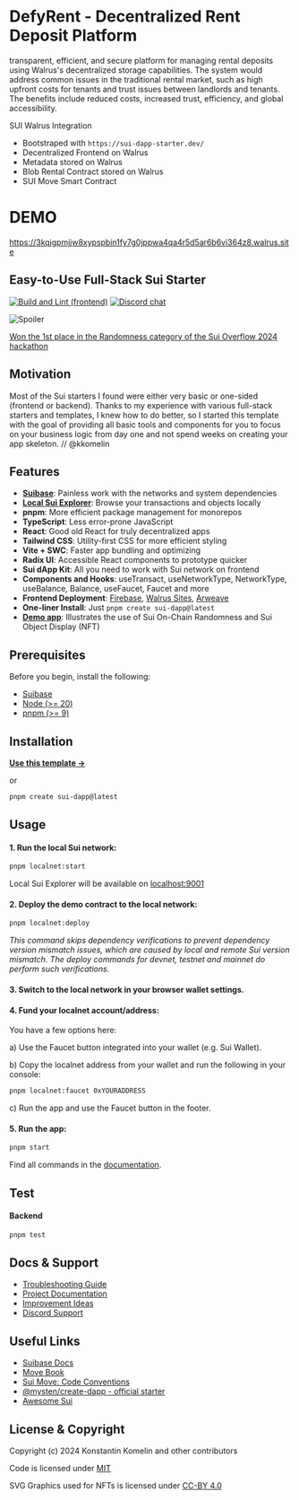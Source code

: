 # DefyRent - Decentralized Rent Deposit Platform

transparent, efficient, and secure platform for managing rental deposits using Walrus's decentralized storage capabilities. The system would address common issues in the traditional rental market, such as high upfront costs for tenants and trust issues between landlords and tenants.
The benefits include reduced costs, increased trust, efficiency, and global accessibility.

SUI Walrus Integration
- Bootstraped with `https://sui-dapp-starter.dev/`
- Decentralized Frontend on Walrus
- Metadata stored on Walrus
- Blob Rental Contract stored on Walrus
- SUI Move Smart Contract

# DEMO

https://3kqjgpmjjw8xypspbin1fy7g0jppwa4qa4r5d5ar6b6vi364z8.walrus.site

## Easy-to-Use Full-Stack Sui Starter
[![Build and Lint (frontend)](https://github.com/kkomelin/sui-dapp-starter/actions/workflows/build_and_lint.yaml/badge.svg)](https://github.com/kkomelin/sui-dapp-starter/actions/workflows/build_and_lint.yaml)
[![Discord chat](https://img.shields.io/discord/1237259509366521866.svg?logo=discord&style=flat-square)](https://discord.com/invite/HuDPpXz4Hx)

![Spoiler](https://repository-images.githubusercontent.com/794883099/f0937c6b-c021-41db-b44a-a287b29111c3)

[Won the 1st place in the Randomness category of the Sui Overflow 2024 hackathon](https://blog.sui.io/2024-sui-overflow-hackathon-winners/)

## Motivation

Most of the Sui starters I found were either very basic or one-sided (frontend or backend). Thanks to my experience with various full-stack starters and templates, I knew how to do better, so I started this template with the goal of providing all basic tools and components for you to focus on your business logic from day one and not spend weeks on creating your app skeleton. // @kkomelin

## Features

- **[Suibase](https://suibase.io/)**: Painless work with the networks and system dependencies
- **[Local Sui Explorer](https://github.com/kkomelin/sui-explorer)**: Browse your transactions and objects locally
- **pnpm**: More efficient package management for monorepos
- **TypeScript**: Less error-prone JavaScript
- **React**: Good old React for truly decentralized apps
- **Tailwind CSS**: Utility-first CSS for more efficient styling
- **Vite + SWC**: Faster app bundling and optimizing
- **Radix UI**: Accessible React components to prototype quicker 
- **Sui dApp Kit**: All you need to work with Sui network on frontend
- **Components and Hooks**: useTransact, useNetworkType, NetworkType, useBalance, Balance, useFaucet, Faucet and more
- **Frontend Deployment**: [Firebase](https://sui-dapp-starter.dev/docs/frontend/deployment/firebase), [Walrus Sites](https://sui-dapp-starter.dev/docs/frontend/deployment/walrus), [Arweave](https://sui-dapp-starter.dev/docs/frontend/deployment/arweave)
- **One-liner Install**: Just `pnpm create sui-dapp@latest`
- **[Demo app](https://demo.sui-dapp-starter.dev/)**: Illustrates the use of Sui On-Chain Randomness and Sui Object Display (NFT)

## Prerequisites

Before you begin, install the following:

- [Suibase](https://suibase.io/how-to/install.html)
- [Node (>= 20)](https://nodejs.org/en/download/)
- [pnpm (>= 9)](https://pnpm.io/installation)

## Installation

**[Use this template ->](https://github.com/new?template_name=sui-dapp-starter&template_owner=kkomelin&name=my-first-sui-dapp)**

or

```bash
pnpm create sui-dapp@latest
```

## Usage

#### 1. Run the local Sui network:

```bash
pnpm localnet:start
```

Local Sui Explorer will be available on [localhost:9001](http://localhost:9001/)

#### 2. Deploy the demo contract to the local network:

```bash
pnpm localnet:deploy
```

_This command skips dependency verifications to prevent dependency version mismatch issues, which are caused by local and remote Sui version mismatch. The deploy commands for devnet, testnet and mainnet do perform such verifications._

#### 3. Switch to the local network in your browser wallet settings.

#### 4. Fund your localnet account/address:

You have a few options here:

a) Use the Faucet button integrated into your wallet (e.g. Sui Wallet).

b) Copy the localnet address from your wallet and run the following in your console:

```bash
pnpm localnet:faucet 0xYOURADDRESS
```

c) Run the app and use the Faucet button in the footer.

#### 5. Run the app:

```bash
pnpm start
```
Find all commands in the [documentation](https://sui-dapp-starter.dev/docs/misc/commands/).

## Test

#### Backend

```bash
pnpm test
```

## Docs & Support

- [Troubleshooting Guide](https://sui-dapp-starter.dev/docs/misc/troubleshooting)
- [Project Documentation](https://sui-dapp-starter.dev/docs)
- [Improvement Ideas](https://sui-dapp-starter.dev/docs/misc/ideas)
- [Discord Support](https://discord.com/invite/HuDPpXz4Hx)  

## Useful Links

- [Suibase Docs](https://suibase.io/intro.html)
- [Move Book](https://move-book.com/)
- [Sui Move: Code Conventions](https://docs.sui.io/concepts/sui-move-concepts/conventions)
- [@mysten/create-dapp - official starter](https://www.npmjs.com/package/@mysten/create-dapp)
- [Awesome Sui](https://github.com/sui-foundation/awesome-sui)

## License & Copyright

Copyright (c) 2024 Konstantin Komelin and other contributors

Code is licensed under [MIT](https://github.com/kkomelin/sui-dapp-starter?tab=MIT-1-ov-file)

SVG Graphics used for NFTs is licensed under [CC-BY 4.0](https://github.com/kkomelin/sui-dapp-starter?tab=CC-BY-4.0-2-ov-file)
